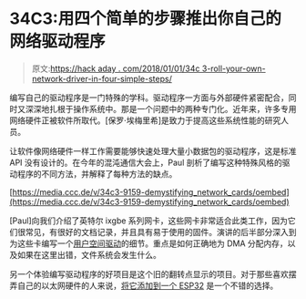 # 34C3:用四个简单的步骤推出你自己的网络驱动程序

> 原文:[https://hack aday . com/2018/01/01/34c 3-roll-your-own-network-driver-in-four-simple-steps/](https://hackaday.com/2018/01/01/34c3-roll-your-own-network-driver-in-four-simple-steps/)

编写自己的驱动程序是一门特殊的学科。驱动程序一方面与外部硬件紧密配合，同时又深深地扎根于操作系统中。那是一个问题中的两种专门化。近年来，许多专用网络硬件正被软件所取代。[保罗·埃梅里希]是致力于提高这些系统性能的研究人员。

让软件像网络硬件一样工作需要能够快速处理大量小数据包的驱动程序，这是标准 API 没有设计的。在今年的混沌通信大会上，Paul 剖析了编写这种特殊风格的驱动程序的不同方法，并解释了每种方法的缺点。

[https://media.ccc.de/v/34c3-9159-demystifying_network_cards/oembed](https://media.ccc.de/v/34c3-9159-demystifying_network_cards/oembed)

[Paul]向我们介绍了英特尔 ixgbe 系列网卡，这些网卡非常适合此类工作，因为它们很常见，有很好的文档记录，并且具有易于使用的固件。演讲的后半部分深入到为这些卡编写一个[用户空间驱动](https://github.com/Emmericp/ixy)的细节。重点是如何正确地为 DMA 分配内存，以及如果在这里出错，文件系统会发生什么。

另一个体验编写驱动程序的好项目是这个旧的翻转点显示的项目。对于那些喜欢摆弄自己的以太网硬件的人来说，[将它添加到一个 ESP32](https://hackaday.com/2017/04/18/enabling-ethernet-on-the-esp32/) 是一个不错的选择。